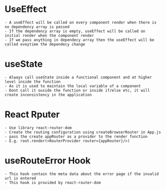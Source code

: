 # UseEffect
    - A useEffect will be called on every component render when there is no dependency array is passed
    - If the dependency array is empty, useEffect will be called on initial render when the component render
    - If we pass anything in dependecy array then the useEffect will be called eveytime the dependecy change

# useState
    - Always call useState inside a functional component and at higher level inside the function
    - As it is used to maintain the local variable of a component
    - Dont call it ouside the function or inside if/else etc, it will create inconsistency in the application

# React  Rputer
    - Use library react-router-dom
    - Create the routing configuration using createBrowserRouter in App.js
    - pass the create appRouter as a provider to the render function
    - E.g. root.render(<RouterProvider router={appRouter}/>)

# useRouteError Hook
    - This hook contain the meta data about the error page if the invalid url is entered
    - This hook is provided by react-router-dom